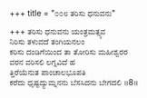 +++
title = "೦೦೮ ತರಿಸು ಧನುವನು"

+++
ತರಿಸು ಧನುವನು ಯಂತ್ರಮತ್ಸ್ಯವ  
ನಿರಿಸು ತಳುವದೆ ತಂಗಿಯನಲಂ  
ಕರಿಸು ದಂಡಿಗೆಯಿಂದ ತಾ ತೋರಿಸು ಮಹೀಶ್ವರರ   
ವರನ ವರಿಸಲಿ ಲಗ್ನವಿದೆ ಹ  
ತ್ತಿರೆಯೆನುತ ಪಾಂಚಾಲಭೂಪತಿ  
ಕರೆದು ಧೃಷ್ಟದ್ಯುಮ್ನನನು ಬೆಸಸಿದನು ಬೇಗದಲಿ     ॥8॥